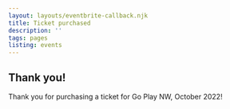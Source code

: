 ```yaml
---
layout: layouts/eventbrite-callback.njk
title: Ticket purchased
description: ''
tags: pages
listing: events
---
```

## Thank you!
Thank you for purchasing a ticket for Go Play NW, October 2022!
